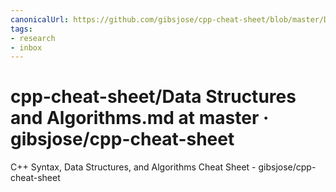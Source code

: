 ```yaml
---
canonicalUrl: https://github.com/gibsjose/cpp-cheat-sheet/blob/master/Data%20Structures%20and%20Algorithms.md
tags:
- research
- inbox
---
```


# cpp-cheat-sheet/Data Structures and Algorithms.md at master · gibsjose/cpp-cheat-sheet

C++ Syntax, Data Structures, and Algorithms Cheat Sheet - gibsjose/cpp-cheat-sheet